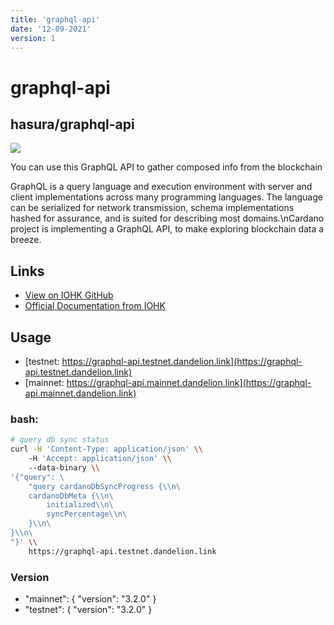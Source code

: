 ```yaml
---
title: 'graphql-api'
date: '12-09-2021'
version: 1
---    
```


# graphql-api
## hasura/graphql-api

![](/showcase-graphql-api.png)

You can use this GraphQL API to gather composed info from the blockchain

GraphQL is a query language and execution environment with server and client implementations across many programming languages. The language can be serialized for network transmission, schema implementations hashed for assurance, and is suited for describing most domains.\nCardano project is implementing a GraphQL API, to make exploring blockchain data a breeze.


## Links
- [View on IOHK GitHub](https://github.com/input-output-hk/cardano-graphql#overview)
- [Official Documentation from IOHK](https://input-output-hk.github.io/cardano-graphql/)

## Usage

- [testnet: https://graphql-api.testnet.dandelion.link](https://graphql-api.testnet.dandelion.link)
- [mainnet: https://graphql-api.mainnet.dandelion.link](https://graphql-api.mainnet.dandelion.link)

### bash:
```bash
# query db sync status
curl -H 'Content-Type: application/json' \\
    -H 'Accept: application/json' \\
    --data-binary \\
'{"query": \
    "query cardanoDbSyncProgress {\\n\
    cardanoDbMeta {\\n\
        initialized\\n\
        syncPercentage\\n\
    }\\n\
}\\n\
"}' \\
    https://graphql-api.testnet.dandelion.link
```

### Version
- "mainnet": { "version": "3.2.0" }
- "testnet": { "version": "3.2.0" }